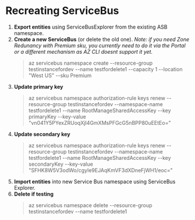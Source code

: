 # Recreating ServiceBus #

1. **Export entities** using ServiceBusExplorer from the existing ASB namespace.
1. **Create a new ServiceBus** (or delete the old one). *Note: if you need Zone Redunancy with Premium sku, you currently need to do it via the Portal or a different mechanism as AZ CLI doesnt support it yet.*
   > az servicebus namespace create --resource-group testinstancefordev --name testfordelete1 --capacity 1 --location "West US" --sku Premium
1. **Update primary key**
   > az servicebus namespace authorization-rule keys  renew --resource-group testinstancefordev --namespace-name testfordelete1 --name RootManageSharedAccessKey --key primaryKey --key-value "vn041Y5PYexZRUoqXjI4GmXMsPFGcG5nBPP80uEEtEo="
1. **Update secondary key**
   > az servicebus namespace authorization-rule keys  renew --resource-group testinstancefordev --namespace-name testfordelete1 --name RootManageSharedAccessKey --key secondaryKey --key-value "SFHK8W5V3odWo/cgyle9EJAqKmVF3dXDneFjWH1/eoc="
1. **Import entities** into new Service Bus namespace using ServiceBus Explorer.
1. **Delete if testing**
   > az servicebus namespace delete --resource-group testinstancefordev --name testfordelete1
